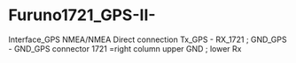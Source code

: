 # Furuno1721_GPS-II-
Interface_GPS NMEA/NMEA
Direct connection Tx_GPS - RX_1721 ; GND_GPS - GND_GPS
connector 1721 =right column upper GND ; lower Rx
